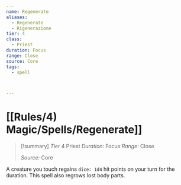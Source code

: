 ```yaml
---
name: Regenerate
aliases:
  - Regenerate
  - Rigenerazione
tier: 4
class:
  - Priest
duration: Focus
range: Close
source: Core
tags:
  - spell



---
```

# [[Rules/4) Magic/Spells/Regenerate]]

>[!summary]
> *Tier* 4
> Priest
> *Duration*: Focus
> *Range*: Close
> 
> *Source:* Core


A creature you touch regains `dice: 1d4` hit points on your turn for the duration. This spell also regrows lost body parts.



